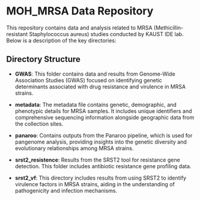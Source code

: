 # MOH_MRSA Data Repository

This repository contains data and analysis related to MRSA (Methicillin-resistant Staphylococcus aureus) studies conducted by KAUST IDE lab. Below is a description of the key directories:

## Directory Structure

- **GWAS**: This folder contains data and results from Genome-Wide Association Studies (GWAS) focused on identifying genetic determinants associated with drug resistance and virulence in MRSA strains.

- **metadata**: The metadata file contains genetic, demographic, and phenotypic details for MRSA samples. It includes unique identifiers and comprehensive sequencing information alongside geographic data from the collection sites. 

- **panaroo**: Contains outputs from the Panaroo pipeline, which is used for pangenome analysis, providing insights into the genetic diversity and evolutionary relationships among MRSA strains.

- **srst2_resistence**: Results from the SRST2 tool for resistance gene detection. This folder includes antibiotic resistance gene profiling data.

- **srst2_vf**: This directory includes results from using SRST2 to identify virulence factors in MRSA strains, aiding in the understanding of pathogenicity and infection mechanisms.




